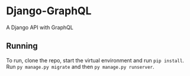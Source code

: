 # Django-GraphQL
A Django API with GraphQL

## Running
To run, clone the repo, start the virtual environment and run `pip install`. Run `py manage.py migrate` and then `py manage.py runserver`.
